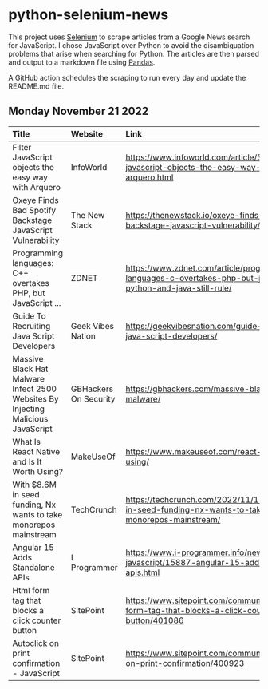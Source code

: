 # python-selenium-news

This project uses [Selenium](https://www.seleniumhq.org/) to scrape articles from a Google News search for JavaScript.
I chose JavaScript over Python to avoid the disambiguation problems that arise when searching for Python.
The articles are then parsed and output to a markdown file using [Pandas](https://pandas.pydata.org/).

A GitHub action schedules the scraping to run every day and update the README.md file.

## Monday November 21 2022


| Title                                                                            | Website               | Link                                                                                                           |
|:---------------------------------------------------------------------------------|:----------------------|:---------------------------------------------------------------------------------------------------------------|
| Filter JavaScript objects the easy way with Arquero                              | InfoWorld             | https://www.infoworld.com/article/3678168/filter-javascript-objects-the-easy-way-with-arquero.html             |
| Oxeye Finds Bad Spotify Backstage JavaScript Vulnerability                       | The New Stack         | https://thenewstack.io/oxeye-finds-bad-spotify-backstage-javascript-vulnerability/                             |
| Programming languages: C++ overtakes PHP, but JavaScript ...                     | ZDNET                 | https://www.zdnet.com/article/programming-languages-c-overtakes-php-but-javascript-python-and-java-still-rule/ |
| Guide To Recruiting Java Script Developers                                       | Geek Vibes Nation     | https://geekvibesnation.com/guide-to-recruiting-java-script-developers/                                        |
| Massive Black Hat Malware Infect 2500 Websites By Injecting Malicious JavaScript | GBHackers On Security | https://gbhackers.com/massive-black-hat-malware/                                                               |
| What Is React Native and Is It Worth Using?                                      | MakeUseOf             | https://www.makeuseof.com/react-native-worth-using/                                                            |
| With $8.6M in seed funding, Nx wants to take monorepos mainstream                | TechCrunch            | https://techcrunch.com/2022/11/17/with-8-6m-in-seed-funding-nx-wants-to-take-monorepos-mainstream/             |
| Angular 15 Adds Standalone APIs                                                  | I Programmer          | https://www.i-programmer.info/news/167-javascript/15887-angular-15-adds-standalone-apis.html                   |
| Html form tag that blocks a click counter button                                 | SitePoint             | https://www.sitepoint.com/community/t/html-form-tag-that-blocks-a-click-counter-button/401086                  |
| Autoclick on print confirmation - JavaScript                                     | SitePoint             | https://www.sitepoint.com/community/t/autoclick-on-print-confirmation/400923                                   |